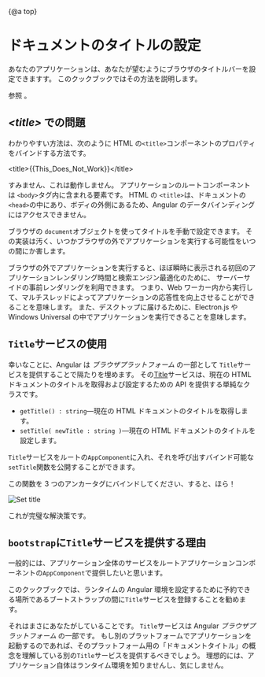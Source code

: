 {@a top}

# ドキュメントのタイトルの設定

あなたのアプリケーションは、あなたが望むようにブラウザのタイトルバーを設定できますす。
このクックブックではその方法を説明します。

参照 <live-example name="set-document-title"></live-example> 。

## _&lt;title&gt;_ での問題

わかりやすい方法は、次のように HTML の`<title>`コンポーネントのプロパティをバインドする方法です。

<code-example format=''>
  &lt;title&gt;{{This_Does_Not_Work}}&lt;/title&gt;
</code-example>

すみません、これは動作しません。
アプリケーションのルートコンポーネントは `<body>`タグ内に含まれる要素です。
HTML の `<title>`は、ドキュメントの`<head>`の中にあり、ボディの外側にあるため、Angular のデータバインディングにはアクセスできません。

ブラウザの `document`オブジェクトを使ってタイトルを手動で設定できます。
その実装は汚く、いつかブラウザの外でアプリケーションを実行する可能性をいつの間にか害します。

<div class="alert is-helpful">

ブラウザの外でアプリケーションを実行すると、ほぼ瞬時に表示される初回のアプリケーションレンダリング時間と検索エンジン最適化のために、
サーバーサイドの事前レンダリングを利用できます。
つまり、Web ワーカー内から実行して、マルチスレッドによってアプリケーションの応答性を向上させることができることを意味します。
また、デスクトップに届けるために、Electron.js や Windows Universal の中でアプリケーションを実行できることを意味します。

</div>

## `Title`サービスの使用

幸いなことに、Angular は _ブラウザプラットフォーム_ の一部として `Title`サービスを提供することで隔たりを埋めます。
その[Title](api/platform-browser/Title)サービスは、現在の HTML ドキュメントのタイトルを取得および設定するための API を提供する単純なクラスです。

- `getTitle() : string`&mdash;現在の HTML ドキュメントのタイトルを取得します。
- `setTitle( newTitle : string )`&mdash;現在の HTML ドキュメントのタイトルを設定します。

`Title`サービスをルートの`AppComponent`に入れ、それを呼び出すバインド可能な`setTitle`関数を公開することができます。

<code-example path="set-document-title/src/app/app.component.ts" region="class" header="src/app/app.component.ts (class)"></code-example>

この関数を 3 つのアンカータグにバインドしてください、すると、ほら！

<div class="lightbox">
  <img src="generated/images/guide/set-document-title/set-title-anim.gif" alt="Set title">
</div>

これが完璧な解決策です。

<code-tabs>
  <code-pane header="src/main.ts" path="set-document-title/src/main.ts"></code-pane>
  <code-pane header="src/app/app.module.ts" path="set-document-title/src/app/app.module.ts"></code-pane>
  <code-pane header="src/app/app.component.ts" path="set-document-title/src/app/app.component.ts"></code-pane>
</code-tabs>

## `bootstrap`に`Title`サービスを提供する理由

一般的には、アプリケーション全体のサービスをルートアプリケーションコンポーネントの`AppComponent`で提供したいと思います。

このクックブックでは、ランタイムの Angular 環境を設定するために予約できる場所であるブートストラップの間に`Title`サービスを登録することを勧めます。

それはまさにあなたがしていることです。
`Title`サービスは Angular _ブラウザプラットフォーム_ の一部です。
もし別のプラットフォームでアプリケーションを起動するのであれば、そのプラットフォーム用の「ドキュメントタイトル」の概念を理解している別の`Title`サービスを提供するべきでしょう。
理想的には、アプリケーション自体はランタイム環境を知りませんし、気にしません。
